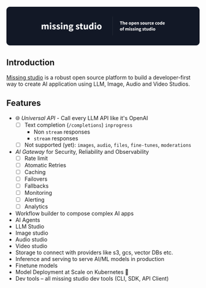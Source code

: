 ![Missing studio](/docs/assets/github.png)

## Introduction
[Missing studio](https://www.missing.studio) is a robust open source platform to build a developer-first way to create 
AI application using LLM, Image, Audio and Video Studios.


## Features
- 🌐 *Universal API* - Call every LLM API like it's OpenAI
  - [ ] Text completion (`/completions`) `inprogress`
    - Non `stream` responses 
    - `stream` responses
  - [ ] Not supported (yet): `images`, `audio`, `files`, `fine-tunes`, `moderations`
- *AI Gateway* for Security, Reliability and Observability
  - [ ] Rate limit
  - [ ] Atomatic Retries
  - [ ] Caching
  - [ ] Failovers
  - [ ] Fallbacks
  - [ ] Monitoring
  - [ ] Alerting
  - [ ] Analytics
- Workflow builder to compose complex AI apps
- AI Agents
- LLM Studio
- Image studio
- Audio studio
- Video studio
- Storage to connect with providers like s3, gcs, vector DBs etc.
- Inference and serving to serve AI/ML models in production 
- Finetune models
- Model Deployment at Scale on Kubernetes 🦄️
- Dev tools – all missing studio dev tools (CLI, SDK, API Client)